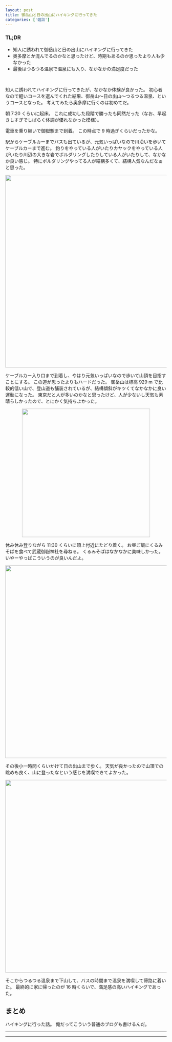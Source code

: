 ```yaml
---
layout: post
title: 御岳山と日の出山にハイキングに行ってきた
categories: ['雑談']
---
```


### TL;DR
- 知人に誘われて御岳山と日の出山にハイキングに行ってきた
- 奥多摩とか混んでるのかなと思ったけど、時期もあるのか思ったより人も少なかった
- 最後はつるつる温泉で温泉にも入り、なかなかの満足度だった
<br>

<script type="text/javascript" src="https://cdn.mathjax.org/mathjax/latest/MathJax.js?config=TeX-AMS-MML_HTMLorMML"></script>

知人に誘われてハイキングに行ってきたが、なかなか体験が良かった。
初心者なので軽いコースを選んでくれた結果、御岳山〜日の出山〜つるつる温泉、というコースとなった。
考えてみたら奥多摩に行くのは初めてだ。

朝 7:20 くらいに起床。
これに成功した段階で勝ったも同然だった（なお、早起きしすぎでしばらく体調が優れなかった模様）。

電車を乗り継いで御嶽駅まで到着。
この時点で 9 時過ぎくらいだったかな。

駅からケーブルカーまでバスも出ているが、元気いっぱいなので川沿いを歩いてケーブルカーまで進む。
釣りをやっている人がいたりカヤックをやっている人がいたり川辺の大きな岩でボルダリングしたりしている人がいたりして、なかなか良い感じ。
特にボルダリングやってる人が結構多くて、結構人気なんだなぁと思った。

<div align="center">
<img src="https://i.imgur.com/ANRjYCr.jpg" width="600">
</div>

ケーブルカー入り口まで到着し、やはり元気いっぱいなので歩いて山頂を目指すことにする。
この道が思ったよりもハードだった。
御岳山は標高 929 m で比較的低い山で、登山道も舗装されているが、結構傾斜がキツくてなかなかに良い運動になった。
東京だと人が多いのかなと思ったけど、人が少ないし天気も素晴らしかったので、とにかく気持ちよかった。

<div align="center">
<img src="https://i.imgur.com/WtAEfAu.jpg" width="400">
</div>

休み休み登りながら 11:30 くらいに頂上付近にたどり着く。
お昼ご飯にくるみそばを食べて武蔵御嶽神社を尋ねる。
くるみそばはなかなかに美味しかった。いやーやっぱこういうのが良いんだよ。

<div align="center">
<img src="https://i.imgur.com/43VW5kn.jpg" width="600">
</div>

その後小一時間くらいかけて日の出山まで歩く。
天気が良かったので山頂での眺めも良く、山に登ったなという感じを満喫できてよかった。

<div align="center">
<img src="https://i.imgur.com/cz0qcpv.jpg" width="600">
</div>

そこからつるつる温泉まで下山して、バスの時間まで温泉を満喫して帰路に着いた。
最終的に家に帰ったのが 16 時くらいで、満足感の高いハイキングであった。

## まとめ
ハイキングに行った話。
俺だってこういう普通のブログも書けるんだ。

---
---
<br>
